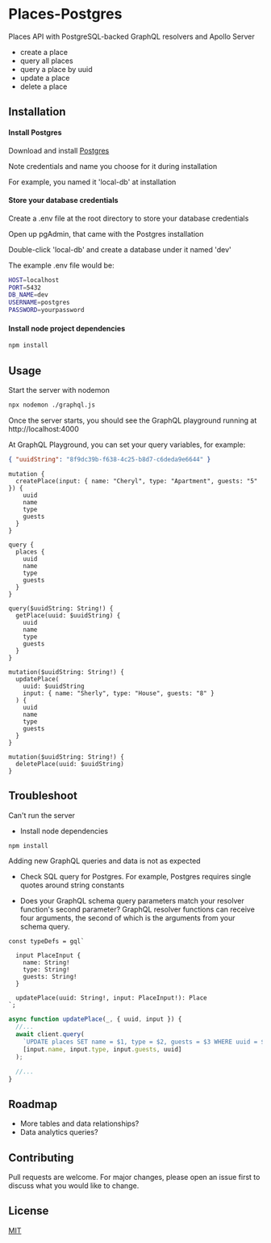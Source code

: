 # Places-Postgres

Places API with PostgreSQL-backed GraphQL resolvers and Apollo Server

- create a place
- query all places
- query a place by uuid
- update a place
- delete a place

## Installation

#### Install Postgres

Download and install [Postgres](https://www.postgresql.org/download/)

Note credentials and name you choose for it during installation

For example, you named it 'local-db' at installation

#### Store your database credentials

Create a .env file at the root directory to store your database credentials

Open up pgAdmin, that came with the Postgres installation

Double-click 'local-db' and create a database under it named 'dev'

The example .env file would be:

```bash
HOST=localhost
PORT=5432
DB_NAME=dev
USERNAME=postgres
PASSWORD=yourpassword
```

#### Install node project dependencies

```bash
npm install
```

## Usage

Start the server with nodemon

```bash
npx nodemon ./graphql.js
```

Once the server starts, you should see the GraphQL playground running at http://localhost:4000

At GraphQL Playground, you can set your query variables, for example:

```json
{ "uuidString": "8f9dc39b-f638-4c25-b8d7-c6deda9e6644" }
```

```gql
mutation {
  createPlace(input: { name: "Cheryl", type: "Apartment", guests: "5" }) {
    uuid
    name
    type
    guests
  }
}

query {
  places {
    uuid
    name
    type
    guests
  }
}

query($uuidString: String!) {
  getPlace(uuid: $uuidString) {
    uuid
    name
    type
    guests
  }
}

mutation($uuidString: String!) {
  updatePlace(
    uuid: $uuidString
    input: { name: "Sherly", type: "House", guests: "8" }
  ) {
    uuid
    name
    type
    guests
  }
}

mutation($uuidString: String!) {
  deletePlace(uuid: $uuidString)
}
```

## Troubleshoot

Can't run the server

- Install node dependencies

```bash
npm install
```

Adding new GraphQL queries and data is not as expected

- Check SQL query for Postgres. For example, Postgres requires single quotes around string constants

- Does your GraphQL schema query parameters match your resolver function's second parameter? GraphQL resolver functions can receive four arguments, the second of which is the arguments from your schema query.

```gql
const typeDefs = gql`

  input PlaceInput {
    name: String!
    type: String!
    guests: String!
  }

  updatePlace(uuid: String!, input: PlaceInput!): Place
`;
```

```js
async function updatePlace(_, { uuid, input }) {
  //...
  await client.query(
    `UPDATE places SET name = $1, type = $2, guests = $3 WHERE uuid = $4 RETURNING id;`,
    [input.name, input.type, input.guests, uuid]
  );

  //...
}
```

## Roadmap

- More tables and data relationships?
- Data analytics queries?

## Contributing

Pull requests are welcome. For major changes, please open an issue first to discuss what you would like to change.

## License

[MIT](https://choosealicense.com/licenses/mit/)
